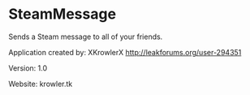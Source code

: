 SteamMessage
============

Sends a Steam message to all of your friends.

Application created by: XKrowlerX http://leakforums.org/user-294351

Version: 1.0

Website: krowler.tk
